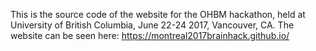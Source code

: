 This is the source code of the website for the OHBM hackathon, held at University of British Columbia, June 22-24 2017, Vancouver, CA. The website can be seen here: 
https://montreal2017brainhack.github.io/
